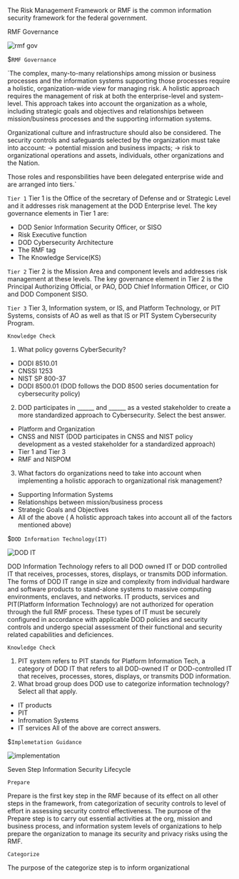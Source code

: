 The Risk Management Framework or RMF is the common information security framework for the federal government. 

RMF Governance 

![rmf gov](https://user-images.githubusercontent.com/93686063/219705504-af316948-4dd6-4836-b606-e6704020bc2a.JPG)

$`RMF Governance`

`The complex, many-to-many relationships among mission or business processes and the information systems supporting those processes require a holistic, organization-wide view for managing risk. A holistic approach requires the management of risk at both the enterprise-level and system-level. This approach takes into account the organization as a whole, including strategic goals and objectives and relationships between mission/business processes and the supporting information systems. 

Organizational culture and infrastructure should also be considered. The security controls and safeguards selected by the organization must take into account: 
-> potential mission and business impacts;
-> risk to organizational operations and assets, individuals, other organizations and the Nation. 

Those roles and responsbilities have been delegated enterprise wide and are arranged into tiers.`

`Tier 1` 
Tier 1 is the Office of the secretary of Defense and or Strategic Level and it addresses risk management at the DOD Enterprise level. The key governance elements in Tier 1 are:
 - DOD Senior Information Security Officer, or SISO 
 - Risk Executive function
 - DOD Cybersecurity Architecture
 - The RMF tag 
 - The Knowledge Service(KS) 

`Tier 2` 
Tier 2 is the Mission Area and component levels and addresses risk management at these levels. The key governance element in Tier 2 is the Principal Authorizing Official, or PAO, DOD Chief Information Officer, or CIO and DOD Component SISO. 

`Tier 3` 
Tier 3, Information system, or IS, and Platform Technology, or PIT Systems, consists of AO as well as that IS or PIT System Cybersecurity Program. 

`Knowledge Check` 
1. What policy governs CyberSecurity? 
  - DODI 8510.01 
  - CNSSI 1253
  - NIST SP 800-37 
  - DODI 8500.01 (DOD follows the DOD 8500 series documentation for cybersecurity policy) 

2. DOD participates in ______ and ______ as a vested stakeholder to create a more standardized approach to Cybersecurity. Select the best answer. 
  - Platform and Organization
  - CNSS and NIST (DOD participates in CNSS and NIST policy development as a vested stakeholder for a standardized approach) 
  - Tier 1 and Tier 3 
  - RMF and NISPOM 
 
 3. What factors do organizations need to take into account when implementing a holistic apporach to organizational risk management? 
   - Supporting Information Systems 
   - Relationships between mission/business process 
   - Strategic Goals and Objectives
   - All of the above ( A holistic approach takes into account all of the factors mentioned above) 
 

 $`DOD Information Technology(IT)` 
 
 ![DOD IT](https://user-images.githubusercontent.com/93686063/219732985-97252184-737e-40c4-99eb-65a41927af8c.JPG)
 
 DOD Information Technology refers to all DOD owned IT or DOD controlled IT that receives, processes, stores, displays, or transmits DOD information. The forms of DOD IT range in size and complexity from individual hardware and software products to stand-alone systems to massive computing environments, enclaves, and networks. IT products, services and PIT(Platform Information Technology) are not authorized for operation through the full RMF process. These types of IT must be securely configured in accordance with applicable DOD policies and security controls and undergo special assessment of their functional and security related capabilities and deficiences. 
 
`Knowledge Check` 

1. PIT system refers to PIT stands for Platform Information Tech, a category of DOD IT that refers to all DOD-owned IT or DOD-controlled IT that receives, processes, stores, displays, or transmits DOD information. 
2. What broad group does DOD use to categorize information technology? Select all that apply. 
 - IT products 
 - PIT 
 - Infromation Systems 
 - IT services
 All of the above are correct answers. 

$`Implemetation Guidance` 

![implementation](https://user-images.githubusercontent.com/93686063/219760758-b0d367c7-57ce-4af7-b359-9249fbe85370.JPG)

Seven Step Information Security Lifecycle 

`Prepare` 

Prepare is the first key step in the RMF because of its effect on all other steps in the framework, from categorization of security controls to level of effort in assessing security control effectiveness. The purpose of the Prepare step is to carry out essential activities at the org, mission and business process, and information system levels of organizations to help prepare the organization to manage its security and privacy risks using the RMF. 

`Categorize` 

The purpose of the categorize step is to inform organizational 












